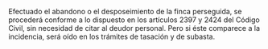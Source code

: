 Efectuado el abandono o el desposeimiento de la finca perseguida, se procederá conforme a lo dispuesto en los artículos 2397 y 2424 del Código Civil, sin necesidad de citar al deudor personal.
Pero si éste comparece a la incidencia, será oído en los trámites de tasación y de subasta.